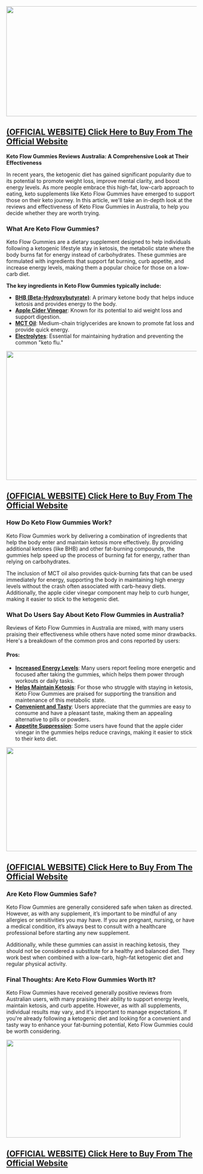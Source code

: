 <div class="separator"><a href="https://supplecarts.com/keto-flow-gummies-au-buy" target="_blank"><img src="https://blogger.googleusercontent.com/img/b/R29vZ2xl/AVvXsEjvbk8-9JGzLzIow2D5AQdM7RnTkF5lF897lFmA57WY-5bMFsHtKcpX626CosfKdWnI1u9Mf8QDdPDKQJhhdGmhC29t-mEy3Wm6Dcq8Rt6FfTF5xc_-W3iVqgU9FV3gxVecY4ub0ECTXoy8cM4wxIXfMBs8PjbrM6JVCKVhyphenhyphen7-J6HKfB-fCGLoh_ebmQcQ/w517-h291/keto%20gummies2.jpg" alt="" width="517" height="291" border="0" data-original-height="720" data-original-width="1280" /></a></div>
<h2><span style="text-decoration: underline;"><strong><a href="https://supplecarts.com/keto-flow-gummies-au-buy" target="_blank">(OFFICIAL WEBSITE) Click Here to Buy From The Official Website</a></strong></span></h2>
<p><strong>Keto Flow Gummies Reviews Australia: A Comprehensive Look at Their Effectiveness</strong></p>
<p>In recent years, the ketogenic diet has gained significant popularity due to its potential to promote weight loss, improve mental clarity, and boost energy levels. As more people embrace this high-fat, low-carb approach to eating, keto supplements like Keto Flow Gummies have emerged to support those on their keto journey. In this article, we'll take an in-depth look at the reviews and effectiveness of Keto Flow Gummies in Australia, to help you decide whether they are worth trying.</p>
<div class="group/conversation-turn relative flex w-full min-w-0 flex-col agent-turn">
<div class="flex-col gap-1 md:gap-3">
<div class="flex max-w-full flex-col flex-grow">
<div class="min-h-8 text-message flex w-full flex-col items-end gap-2 whitespace-normal break-words text-start [.text-message+&amp;]:mt-5" dir="auto" data-message-author-role="assistant" data-message-id="315bb5d6-4102-451d-84bc-832575467786" data-message-model-slug="gpt-4o-mini">
<div class="flex w-full flex-col gap-1 empty:hidden first:pt-[3px]">
<div class="markdown prose w-full break-words dark:prose-invert light">
<h3>What Are Keto Flow Gummies?</h3>
<p>Keto Flow Gummies are a dietary supplement designed to help individuals following a ketogenic lifestyle stay in ketosis, the metabolic state where the body burns fat for energy instead of carbohydrates. These gummies are formulated with ingredients that support fat burning, curb appetite, and increase energy levels, making them a popular choice for those on a low-carb diet.</p>
<p><strong>The key ingredients in Keto Flow Gummies typically include:</strong></p>
<ul>
<li><strong><a href="https://www.facebook.com/KetoFlowGummiesReviewsAu" target="_blank">BHB (Beta-Hydroxybutyrate)</a></strong>: A primary ketone body that helps induce ketosis and provides energy to the body.</li>
<li><strong><a href="https://www.facebook.com/KetoFlowGummiesReviewsAu" target="_blank">Apple Cider Vinegar</a></strong>: Known for its potential to aid weight loss and support digestion.</li>
<li><strong><a href="https://www.facebook.com/KetoFlowGummiesReviewsAu" target="_blank">MCT Oil</a></strong>: Medium-chain triglycerides are known to promote fat loss and provide quick energy.</li>
<li><strong><a href="https://www.facebook.com/KetoFlowGummiesReviewsAu" target="_blank">Electrolytes</a></strong>: Essential for maintaining hydration and preventing the common "keto flu."</li>
</ul>
<div>
<div class="separator"><a href="https://supplecarts.com/keto-flow-gummies-au-buy" target="_blank"><img src="https://blogger.googleusercontent.com/img/b/R29vZ2xl/AVvXsEjRSNjbO5wezaYOf8UL8FHq8jPOgjd61JovTjfYDrHJ0arsDuJf2SxNPlV34TCb9oYmqdsfHYMcdNT-yUgWRx6XQQl6S7JePQGcHNmCinY73MI_3fhQyCbBUZXMw76549ofDt95rKXFE685FK8SAkdVHAPhzgqqusLwCoB3uOeog9irgdoz1-pQUc3cw5g/w512-h341/gum3.jpg" alt="" width="512" height="341" border="0" data-original-height="483" data-original-width="724" /></a></div>
</div>
<div>
<h2><span style="text-decoration: underline;"><strong><a href="https://supplecarts.com/keto-flow-gummies-au-buy" target="_blank">(OFFICIAL WEBSITE) Click Here to Buy From The Official Website</a></strong></span></h2>
</div>
<h3>How Do Keto Flow Gummies Work?</h3>
<p>Keto Flow Gummies work by delivering a combination of ingredients that help the body enter and maintain ketosis more effectively. By providing additional ketones (like BHB) and other fat-burning compounds, the gummies help speed up the process of burning fat for energy, rather than relying on carbohydrates.</p>
<p>The inclusion of MCT oil also provides quick-burning fats that can be used immediately for energy, supporting the body in maintaining high energy levels without the crash often associated with carb-heavy diets. Additionally, the apple cider vinegar component may help to curb hunger, making it easier to stick to the ketogenic diet.</p>
<h3>What Do Users Say About Keto Flow Gummies in Australia?</h3>
<p>Reviews of Keto Flow Gummies in Australia are mixed, with many users praising their effectiveness while others have noted some minor drawbacks. Here's a breakdown of the common pros and cons reported by users:</p>
<h4>Pros:</h4>
<ul>
<li><strong><a href="https://www.facebook.com/groups/ketoflowgummiesreviewsau" target="_blank">Increased Energy Levels</a></strong>: Many users report feeling more energetic and focused after taking the gummies, which helps them power through workouts or daily tasks.</li>
<li><strong><a href="https://www.facebook.com/groups/ketoflowgummiesreviewsau" target="_blank">Helps Maintain Ketosis</a></strong>: For those who struggle with staying in ketosis, Keto Flow Gummies are praised for supporting the transition and maintenance of this metabolic state.</li>
<li><strong><a href="https://www.facebook.com/groups/ketoflowgummiesreviewsaustraliaau" target="_blank">Convenient and Tasty</a></strong>: Users appreciate that the gummies are easy to consume and have a pleasant taste, making them an appealing alternative to pills or powders.</li>
<li><strong><a href="https://www.facebook.com/groups/ketoflowgummiesreviewsaustraliaau" target="_blank">Appetite Suppression</a></strong>: Some users have found that the apple cider vinegar in the gummies helps reduce cravings, making it easier to stick to their keto diet.</li>
</ul>
<div class="separator"><a href="https://supplecarts.com/keto-flow-gummies-au-buy" target="_blank"><img src="https://blogger.googleusercontent.com/img/b/R29vZ2xl/AVvXsEh7XwLbOEwDlwttNRh5lwPmgXtjSIv1wsUx0OOhblXeKL3hYK6QPlsJHwFWLDuYvFvY-u4JlzB-CXqlienI2KSnq0DnAXccPuBhyc0ON3Ep5Z-K85wrzvCLqVYElcGp4APyE4rLmBJNKR0JIQ60xhI42RZNmZmvqTxTOAeYwMp-yoP9Fbe63Kk-oO4OF0w/w509-h275/weightloss.png" alt="" width="509" height="275" border="0" data-original-height="200" data-original-width="369" /></a></div>
<div>
<h2><span style="text-decoration: underline;"><strong><a href="https://supplecarts.com/keto-flow-gummies-au-buy" target="_blank">(OFFICIAL WEBSITE) Click Here to Buy From The Official Website</a></strong></span></h2>
</div>
<h3>Are Keto Flow Gummies Safe?</h3>
<p>Keto Flow Gummies are generally considered safe when taken as directed. However, as with any supplement, it&rsquo;s important to be mindful of any allergies or sensitivities you may have. If you are pregnant, nursing, or have a medical condition, it&rsquo;s always best to consult with a healthcare professional before starting any new supplement.</p>
<p>Additionally, while these gummies can assist in reaching ketosis, they should not be considered a substitute for a healthy and balanced diet. They work best when combined with a low-carb, high-fat ketogenic diet and regular physical activity.</p>
<h3>Final Thoughts: Are Keto Flow Gummies Worth It?</h3>
<p>Keto Flow Gummies have received generally positive reviews from Australian users, with many praising their ability to support energy levels, maintain ketosis, and curb appetite. However, as with all supplements, individual results may vary, and it's important to manage expectations. If you're already following a ketogenic diet and looking for a convenient and tasty way to enhance your fat-burning potential, Keto Flow Gummies could be worth considering.</p>
<div class="separator"><a href="https://supplecarts.com/keto-flow-gummies-au-buy" target="_blank"><img src="https://blogger.googleusercontent.com/img/b/R29vZ2xl/AVvXsEjtZZf184cT_jpDiRt7WTTPn38rLlOtQR1xYHC6oXJivoAqHIhjbM8R6Y5dh72mF2ew1LyJiOT1PcfBTCAUJKz0jDnY_moeoclWcyETClvjZiOUz6GbdLCcYJCyNd_MvZYnxEbVaZPs9d8hbgL1dHuIyseUNpxYHYHxt_Opf0EaY90qEY-6n4MS2u-zRmA/w461-h259/weight%20loss3.jpg" alt="" width="461" height="259" border="0" data-original-height="180" data-original-width="320" /></a></div>
<h2><span style="text-decoration: underline;"><strong><a href="https://supplecarts.com/keto-flow-gummies-au-buy" target="_blank">(OFFICIAL WEBSITE) Click Here to Buy From The Official Website</a></strong></span></h2>
</div>
</div>
</div>
</div>
</div>
</div>
